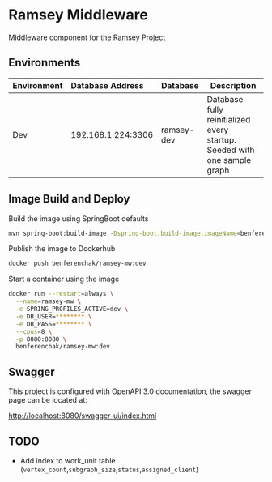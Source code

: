 # Ramsey Middleware
Middleware component for the Ramsey Project

## Environments
| Environment | Database Address   | Database   | Description                                                              |
|-------------|:-------------------|------------|--------------------------------------------------------------------------|
| Dev         | 192.168.1.224:3306 | ramsey-dev | Database fully reinitialized every startup. Seeded with one sample graph | 

## Image Build and Deploy

Build the image using SpringBoot defaults
```bash
mvn spring-boot:build-image -Dspring-boot.build-image.imageName=benferenchak/ramsey-mw:dev
````

Publish the image to Dockerhub
```bash
docker push benferenchak/ramsey-mw:dev
```

Start a container using the image
```bash
docker run --restart=always \
  --name=ramsey-mw \
  -e SPRING_PROFILES_ACTIVE=dev \
  -e DB_USER=******** \
  -e DB_PASS=******** \
  --cpus=8 \
  -p 8080:8080 \
  benferenchak/ramsey-mw:dev
```

## Swagger
This project is configured with OpenAPI 3.0 documentation, the swagger page can be located at:

[http://localhost:8080/swagger-ui/index.html](http://localhost:8080/swagger-ui/index.html)

## TODO
* Add index to work_unit table (`vertex_count`,`subgraph_size`,`status`,`assigned_client`)